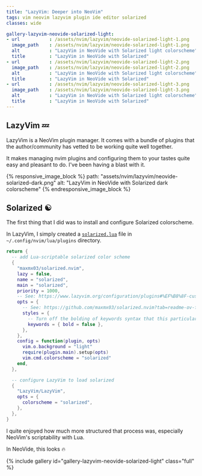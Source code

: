```yaml
---
title: "LazyVim: Deeper into NeoVim"
tags: vim neovim lazyvim plugin ide editor solarized
classes: wide

gallery-lazyvim-neovide-solarized-light:
- url           : /assets/nvim/lazyvim/neovide-solarized-light-1.png
  image_path    : /assets/nvim/lazyvim/neovide-solarized-light-1.png
  alt           : "LazyVim in NeoVide with Solarized light colorscheme"
  title         : "LazyVim in NeoVide with Solarized"
- url           : /assets/nvim/lazyvim/neovide-solarized-light-2.png
  image_path    : /assets/nvim/lazyvim/neovide-solarized-light-2.png
  alt           : "LazyVim in NeoVide with Solarized light colorscheme"
  title         : "LazyVim in NeoVide with Solarized"
- url           : /assets/nvim/lazyvim/neovide-solarized-light-3.png
  image_path    : /assets/nvim/lazyvim/neovide-solarized-light-3.png
  alt           : "LazyVim in NeoVide with Solarized light colorscheme"
  title         : "LazyVim in NeoVide with Solarized"
---
```


## LazyVim 💤

LazyVim is a NeoVim plugin manager. It comes with a bundle of plugins that the
author/community has vetted to be working quite well together.

It makes managing nvim plugins and configuring them to your tastes quite easy
and pleasant to do. I've been having a blast with it.

{% responsive_image_block %}
  path: "assets/nvim/lazyvim/neovide-solarized-dark.png"
  alt: "LazyVim in NeoVide with Solarized dark colorscheme"
{% endresponsive_image_block %}

## Solarized ☯

The first thing that I did was to install and configure Solarized colorscheme.

In LazyVim, I simply created a
[`solarized.lua`](https://github.com/santoso-wijaya/lazyvim-config/blob/3d9393adacaa03bdb5a44e6a3c920096cefb3cfe/lua/plugins/solarized.lua)
file in `~/.config/nvim/lua/plugins` directory.

```lua
return {
  -- add Lua-scriptable solarized color scheme
  {
    "maxmx03/solarized.nvim",
    lazy = false,
    name = "solarized",
    main = "solarized",
    priority = 1000,
    -- See: https://www.lazyvim.org/configuration/plugins#%EF%B8%8F-customizing-plugin-specs
    opts = {
      -- See: https://github.com/maxmx03/solarized.nvim?tab=readme-ov-file#default-config
      styles = {
        -- Turn off the bolding of keywords syntax that this particular scheme does
        keywords = { bold = false },
      },
    },
    config = function(plugin, opts)
      vim.o.background = "light"
      require(plugin.main).setup(opts)
      vim.cmd.colorscheme = "solarized"
    end,
  },

  -- configure LazyVim to load solarized
  {
    "LazyVim/LazyVim",
    opts = {
      colorscheme = "solarized",
    },
  },
}
```

I quite enjoyed how much more structured that process was, especially NeoVim's
scriptability with Lua.

In NeoVide, this looks 🔥

{% include gallery id="gallery-lazyvim-neovide-solarized-light" class="full" %}
